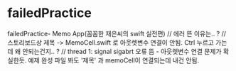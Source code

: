 # failedPractice
failedPractice- Memo App(꼼꼼한 재은씨의 swift 실전편) 
// 에러 뜬 이유는..  ? 
// 스토리보드상 제목 -> MemoCell.swift 로 아웃렛변수 연결이 안됨. Ctrl 누르고 가는데 왜 안되는건지.. ?
// thread 1: signal sigabrt 오류 뜸 - 아웃렛변수 연결 문제가 확실한듯. 예제 완성 파일 봐도 '제목' 과 memoCell이 연결되는데 내건 안됨.
